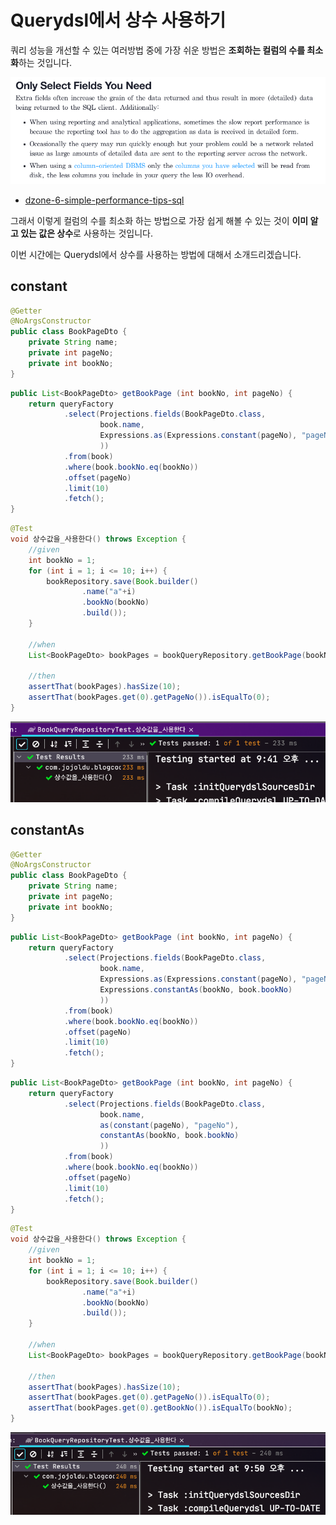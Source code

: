 # Querydsl에서 상수 사용하기

쿼리 성능을 개선할 수 있는 여러방법 중에 가장 쉬운 방법은 **조회하는 컬럼의 수를 최소화**하는 것입니다.  

![intro](./images/intro.png)

* [dzone-6-simple-performance-tips-sql](https://dzone.com/articles/6-simple-performance-tips-sql)
  
그래서 이렇게 컬럼의 수를 최소화 하는 방법으로 가장 쉽게 해볼 수 있는 것이 **이미 알고 있는 값은 상수**로 사용하는 것입니다.  
  
이번 시간에는 Querydsl에서 상수를 사용하는 방법에 대해서 소개드리겠습니다.

## constant

```java
@Getter
@NoArgsConstructor
public class BookPageDto {
    private String name;
    private int pageNo;
    private int bookNo;
}
```

```java
public List<BookPageDto> getBookPage (int bookNo, int pageNo) {
    return queryFactory
            .select(Projections.fields(BookPageDto.class,
                    book.name,
                    Expressions.as(Expressions.constant(pageNo), "pageNo")
                    ))
            .from(book)
            .where(book.bookNo.eq(bookNo))
            .offset(pageNo)
            .limit(10)
            .fetch();
}
```

```java
@Test
void 상수값을_사용한다() throws Exception {
    //given
    int bookNo = 1;
    for (int i = 1; i <= 10; i++) {
        bookRepository.save(Book.builder()
                .name("a"+i)
                .bookNo(bookNo)
                .build());
    }

    //when
    List<BookPageDto> bookPages = bookQueryRepository.getBookPage(bookNo, 0);

    //then
    assertThat(bookPages).hasSize(10);
    assertThat(bookPages.get(0).getPageNo()).isEqualTo(0);
}
```

![test](./images/test.png)

## constantAs


```java
@Getter
@NoArgsConstructor
public class BookPageDto {
    private String name;
    private int pageNo;
    private int bookNo;
}
```

```java
public List<BookPageDto> getBookPage (int bookNo, int pageNo) {
    return queryFactory
            .select(Projections.fields(BookPageDto.class,
                    book.name,
                    Expressions.as(Expressions.constant(pageNo), "pageNo"),
                    Expressions.constantAs(bookNo, book.bookNo)
                    ))
            .from(book)
            .where(book.bookNo.eq(bookNo))
            .offset(pageNo)
            .limit(10)
            .fetch();
}
```


```java
public List<BookPageDto> getBookPage (int bookNo, int pageNo) {
    return queryFactory
            .select(Projections.fields(BookPageDto.class,
                    book.name,
                    as(constant(pageNo), "pageNo"),
                    constantAs(bookNo, book.bookNo)
                    ))
            .from(book)
            .where(book.bookNo.eq(bookNo))
            .offset(pageNo)
            .limit(10)
            .fetch();
}
```

```java
@Test
void 상수값을_사용한다() throws Exception {
    //given
    int bookNo = 1;
    for (int i = 1; i <= 10; i++) {
        bookRepository.save(Book.builder()
                .name("a"+i)
                .bookNo(bookNo)
                .build());
    }

    //when
    List<BookPageDto> bookPages = bookQueryRepository.getBookPage(bookNo, 0);

    //then
    assertThat(bookPages).hasSize(10);
    assertThat(bookPages.get(0).getPageNo()).isEqualTo(0);
    assertThat(bookPages.get(0).getBookNo()).isEqualTo(bookNo);
}
```

![test2](./images/test2.png)